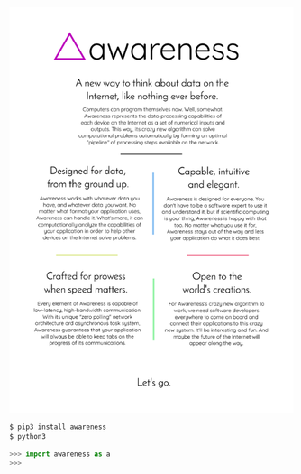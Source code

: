 ![Awareness introduction image](banner/banner.png)
```bash
$ pip3 install awareness
$ python3
```
```python
>>> import awareness as a
>>>
```
